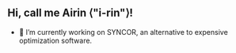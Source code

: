 ## Hi, call me Airin ⟨"i-rin"⟩!

- 🔭 I’m currently working on SYNCOR, an alternative to expensive optimization software.
